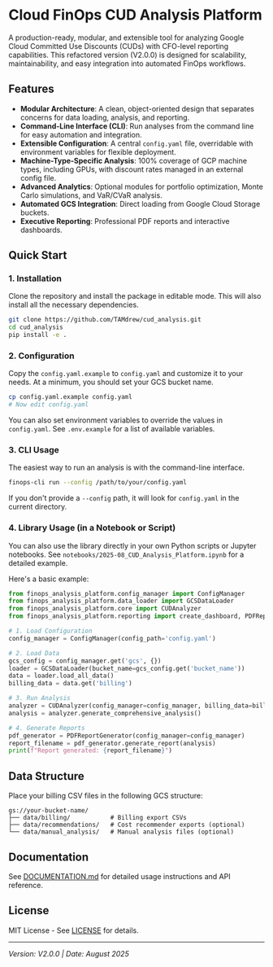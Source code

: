 # Cloud FinOps CUD Analysis Platform

A production-ready, modular, and extensible tool for analyzing Google Cloud Committed Use Discounts (CUDs) with CFO-level reporting capabilities. This refactored version (V2.0.0) is designed for scalability, maintainability, and easy integration into automated FinOps workflows.

## Features

- **Modular Architecture**: A clean, object-oriented design that separates concerns for data loading, analysis, and reporting.
- **Command-Line Interface (CLI)**: Run analyses from the command line for easy automation and integration.
- **Extensible Configuration**: A central `config.yaml` file, overridable with environment variables for flexible deployment.
- **Machine-Type-Specific Analysis**: 100% coverage of GCP machine types, including GPUs, with discount rates managed in an external config file.
- **Advanced Analytics**: Optional modules for portfolio optimization, Monte Carlo simulations, and VaR/CVaR analysis.
- **Automated GCS Integration**: Direct loading from Google Cloud Storage buckets.
- **Executive Reporting**: Professional PDF reports and interactive dashboards.

## Quick Start

### 1. Installation

Clone the repository and install the package in editable mode. This will also install all the necessary dependencies.

```bash
git clone https://github.com/TAMdrew/cud_analysis.git
cd cud_analysis
pip install -e .
```

### 2. Configuration

Copy the `config.yaml.example` to `config.yaml` and customize it to your needs. At a minimum, you should set your GCS bucket name.

```bash
cp config.yaml.example config.yaml
# Now edit config.yaml
```

You can also set environment variables to override the values in `config.yaml`. See `.env.example` for a list of available variables.

### 3. CLI Usage

The easiest way to run an analysis is with the command-line interface.

```bash
finops-cli run --config /path/to/your/config.yaml
```

If you don't provide a `--config` path, it will look for `config.yaml` in the current directory.

### 4. Library Usage (in a Notebook or Script)

You can also use the library directly in your own Python scripts or Jupyter notebooks. See `notebooks/2025-08_CUD_Analysis_Platform.ipynb` for a detailed example.

Here's a basic example:

```python
from finops_analysis_platform.config_manager import ConfigManager
from finops_analysis_platform.data_loader import GCSDataLoader
from finops_analysis_platform.core import CUDAnalyzer
from finops_analysis_platform.reporting import create_dashboard, PDFReportGenerator

# 1. Load Configuration
config_manager = ConfigManager(config_path='config.yaml')

# 2. Load Data
gcs_config = config_manager.get('gcs', {})
loader = GCSDataLoader(bucket_name=gcs_config.get('bucket_name'))
data = loader.load_all_data()
billing_data = data.get('billing')

# 3. Run Analysis
analyzer = CUDAnalyzer(config_manager=config_manager, billing_data=billing_data)
analysis = analyzer.generate_comprehensive_analysis()

# 4. Generate Reports
pdf_generator = PDFReportGenerator(config_manager=config_manager)
report_filename = pdf_generator.generate_report(analysis)
print(f"Report generated: {report_filename}")
```

## Data Structure

Place your billing CSV files in the following GCS structure:

```
gs://your-bucket-name/
├── data/billing/           # Billing export CSVs
├── data/recommendations/   # Cost recommender exports (optional)
└── data/manual_analysis/   # Manual analysis files (optional)
```

## Documentation

See [DOCUMENTATION.md](DOCUMENTATION.md) for detailed usage instructions and API reference.

## License

MIT License - See [LICENSE](LICENSE) for details.

---

*Version: V2.0.0 | Date: August 2025*
